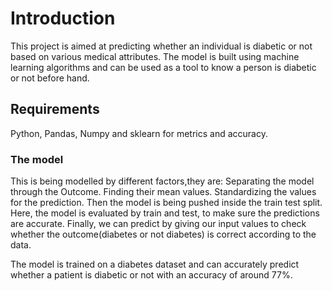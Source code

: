 # Introduction

This project is aimed at predicting whether an individual is diabetic or not based on various medical attributes. 
The model is built using machine learning algorithms and can be used as a tool to know a person is diabetic or not before hand.

## Requirements

Python, 
Pandas,
Numpy and 
sklearn for metrics and accuracy.


### The model

This is being modelled by different factors,they are: 
Separating the model through the Outcome. 
Finding their mean values.
Standardizing the values for the prediction.
Then the model is being pushed inside the train test split.
Here, the model is evaluated by train and test, to make sure the predictions are accurate.
Finally, we can predict by giving our input values to check whether the outcome(diabetes or not diabetes) is correct according to the data.   

The model is trained on a diabetes dataset and can accurately predict whether a patient is diabetic or not with an accuracy of around 77%.


